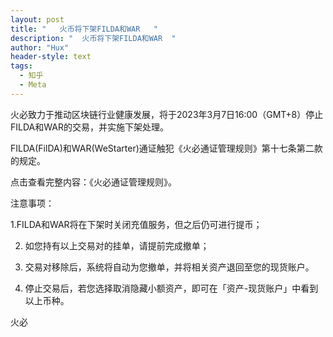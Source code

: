 ```yaml
---
layout: post
title: "   火币将下架FILDA和WAR   "
description: "  火币将下架FILDA和WAR  "
author: "Hux"
header-style: text
tags:
  - 知乎
  - Meta
---
```


火必致力于推动区块链行业健康发展，将于2023年3月7日16:00（GMT+8）停止FILDA和WAR的交易，并实施下架处理。

 

FILDA(FilDA)和WAR(WeStarter)通证触犯《火必通证管理规则》第十七条第二款的规定。

 

点击查看完整内容：《火必通证管理规则》。

 

注意事项：

1.FILDA和WAR将在下架时关闭充值服务，但之后仍可进行提币；

2. 如您持有以上交易对的挂单，请提前完成撤单；

3. 交易对移除后，系统将自动为您撤单，并将相关资产退回至您的现货账户。

4. 停止交易后，若您选择取消隐藏小额资产，即可在「资产-现货账户」中看到以上币种。

 

火必
